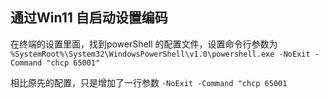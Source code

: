 ## 通过Win11 自启动设置编码

在终端的设置里面，找到powerShell 的配置文件，设置命令行参数为 `%SystemRoot%\System32\WindowsPowerShell\v1.0\powershell.exe -NoExit -Command "chcp 65001"`

相比原先的配置，只是增加了一行参数 `-NoExit -Command "chcp 65001`